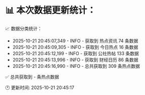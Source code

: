 📊 本次数据更新统计：
==========================

📈 数据分类统计：
- 2025-10-21 20:45:07,349 - INFO - 获取到 热点资讯 74 条数据
- 2025-10-21 20:45:09,305 - INFO - 获取到 今日热点 16 条数据
- 2025-10-21 20:45:12,199 - INFO - 获取到 公社热帖 133 条数据
- 2025-10-21 20:45:13,996 - INFO - 获取到 财经日历 86 条数据
- 2025-10-21 20:45:16,990 - INFO - 总共获取到 309 条热点数据

✅ 总共获取到 - 条热点数据

🕐 更新时间: 2025-10-21 20:45:17
